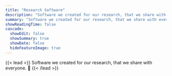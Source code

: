 ```yaml
---
title: "Research Software"
description: "Software we created for our research, that we share with everyone."
summary: "Software we created for our research, that we share with everyone."
showReadingTime: false
cascade:
  showEdit: false
  showSummary: true
  showDate: false
  hideFeatureImage: true
---
```


{{< lead >}}
Software we created for our research, that we share with everyone. :microscope:
{{< /lead >}}

